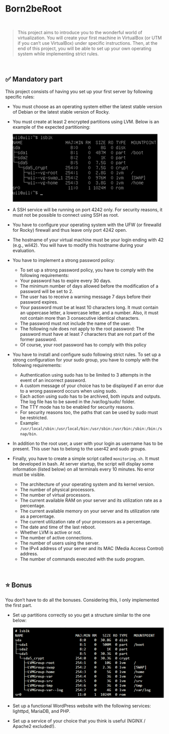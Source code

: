 # Born2beRoot
<br>

>This project aims to introduce you to the wonderful world of virtualization. You will create your first machine in VirtualBox (or UTM if you can’t use VirtualBox) under specific instructions. Then, at the end of this project, you will be able to set up your own operating system while implementing strict rules.
<br>


## ✅ Mandatory part

This project consists of having you set up your first server by following specific rules:

- You must choose as an operating system either the latest stable version of Debian or the latest stable version of Rocky.
- You must create at least 2 encrypted partitions using LVM. Below is an example of the expected partitioning:

  <img src="Screenshot from 2023-10-10 16-57-08.png"/>

- A SSH service will be running on port 4242 only. For security reasons, it must not be possible to connect using SSH as root.
- You have to configure your operating system with the UFW (or firewalld for Rocky) firewall and thus leave only port 4242 open.
- The hostname of your virtual machine must be your login ending with 42 (e.g., wil42). You will have to modify this hostname during your evaluation.
- You have to implement a strong password policy:
  - To set up a strong password policy, you have to comply with the following requirements:
  - Your password has to expire every 30 days.
  - The minimum number of days allowed before the modification of a password will be set to 2.
  - The user has to receive a warning message 7 days before their password expires.
  - Your password must be at least 10 characters long. It must contain an uppercase letter, a lowercase letter, and a number. Also, it must not contain more than 3 consecutive identical characters.
  - The password must not include the name of the user.
  - The following rule does not apply to the root password: The password must have at least 7 characters that are not part of the former password.
  - Of course, your root password has to comply with this policy
- You have to install and configure sudo following strict rules. To set up a strong configuration for your sudo group, you have to comply with the following requirements:
  - Authentication using sudo has to be limited to 3 attempts in the event of an incorrect password.
  - A custom message of your choice has to be displayed if an error due to a wrong password occurs when using sudo.
  - Each action using sudo has to be archived, both inputs and outputs. The log file has to be saved in the /var/log/sudo/ folder.
  - The TTY mode has to be enabled for security reasons.
  - For security reasons too, the paths that can be used by sudo must be restricted.
  - Example: `/usr/local/sbin:/usr/local/bin:/usr/sbin:/usr/bin:/sbin:/bin:/snap/bin`.
- In addition to the root user, a user with your login as username has to be present. This user has to belong to the user42 and sudo groups.
- Finally, you have to create a simple script called `monitoring.sh`. It must be developed in bash. At server startup, the script will display some information (listed below) on all terminals every 10 minutes. No error must be visible.
  - The architecture of your operating system and its kernel version.
  - The number of physical processors.
  - The number of virtual processors.
  - The current available RAM on your server and its utilization rate as a percentage.
  - The current available memory on your server and its utilization rate as a percentage.
  - The current utilization rate of your processors as a percentage.
  - The date and time of the last reboot.
  - Whether LVM is active or not.
  - The number of active connections.
  - The number of users using the server.
  - The IPv4 address of your server and its MAC (Media Access Control) address.
  - The number of commands executed with the sudo program.
<br>

## ⭐ Bonus

You don’t have to do all the bonuses. Considering this, I only implemented the first part.

- Set up partitions correctly so you get a structure similar to the one below:

  <img src="Screenshot from 2023-10-10 16-29-35.png"/>

- Set up a functional WordPress website with the following services: lighttpd, MariaDB, and PHP.
- Set up a service of your choice that you think is useful (NGINX / Apache2 excluded!).

